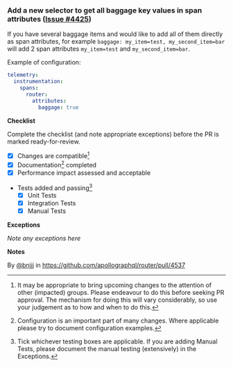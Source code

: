 ### Add a new selector to get all baggage key values in span attributes ([Issue #4425](https://github.com/apollographql/router/issues/4425))

If you have several baggage items and would like to add all of them directly as span attributes, for example `baggage: my_item=test, my_second_item=bar` will add 2 span attributes `my_item=test` and `my_second_item=bar`.

Example of configuration:

```yaml
telemetry:
  instrumentation:
    spans:
      router:
        attributes:
          baggage: true
```



**Checklist**

Complete the checklist (and note appropriate exceptions) before the PR is marked ready-for-review.

- [x] Changes are compatible[^1]
- [x] Documentation[^2] completed
- [x] Performance impact assessed and acceptable
- Tests added and passing[^3]
    - [x] Unit Tests
    - [x] Integration Tests
    - [x] Manual Tests

**Exceptions**

*Note any exceptions here*

**Notes**

[^1]: It may be appropriate to bring upcoming changes to the attention of other (impacted) groups. Please endeavour to do this before seeking PR approval. The mechanism for doing this will vary considerably, so use your judgement as to how and when to do this.
[^2]: Configuration is an important part of many changes. Where applicable please try to document configuration examples.
[^3]: Tick whichever testing boxes are applicable. If you are adding Manual Tests, please document the manual testing (extensively) in the Exceptions.

By [@bnjjj](https://github.com/bnjjj) in https://github.com/apollographql/router/pull/4537